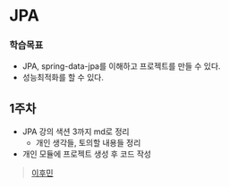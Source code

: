 # JPA

### 학습목표
- JPA, spring-data-jpa를 이해하고 프로젝트를 만들 수 있다.
- 성능최적화를 할 수 있다.

## 1주차
- JPA 강의 색션 3까지 md로 정리
  - 개인 생각들, 토의할 내용들 정리
- 개인 모듈에 프로젝트 생성 후 코드 작성

> [이후민](./hoomin/내용정리/1주차.md)